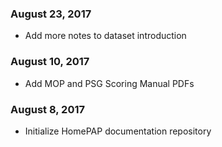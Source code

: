 ### August 23, 2017

- Add more notes to dataset introduction

### August 10, 2017

- Add MOP and PSG Scoring Manual PDFs

### August 8, 2017

- Initialize HomePAP documentation repository
